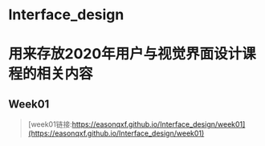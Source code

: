 # Interface_design
# 用来存放2020年用户与视觉界面设计课程的相关内容

## Week01
> [week01链接:https://easonqxf.github.io/Interface_design/week01](https://easonqxf.github.io/Interface_design/week01)
